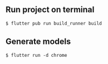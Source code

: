 ## Run project on terminal

```
$ flutter pub run build_runner build
```


## Generate models

```
$ flutter run -d chrome
```

